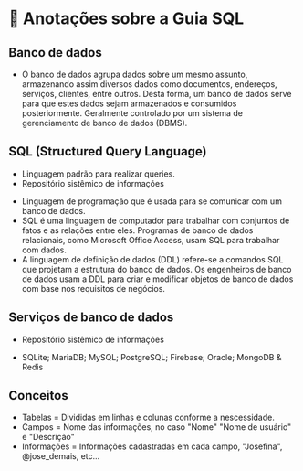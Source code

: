 # 🍄 Anotações sobre a Guia SQL

## Banco de dados
- O banco de dados agrupa dados sobre um mesmo assunto, armazenando assim diversos dados como documentos, endereços, serviços, clientes, entre outros. Desta forma, um banco de dados serve para que estes dados sejam armazenados e consumidos posteriormente. Geralmente controlado por um sistema de gerenciamento de banco de dados (DBMS).

## SQL (Structured Query Language)
* Linguagem padrão para realizar queries.
* Repositório sistêmico de informações
- Linguagem de programação que é usada para se comunicar com um banco de dados.
- SQL é uma linguagem de computador para trabalhar com conjuntos de fatos e as relações entre eles. Programas de banco de dados relacionais, como Microsoft Office Access, usam SQL para trabalhar com dados. 
- A linguagem de definição de dados (DDL) refere-se a comandos SQL que projetam a estrutura do banco de dados. Os engenheiros de banco de dados usam a DDL para criar e modificar objetos de banco de dados com base nos requisitos de negócios.

## Serviços de banco de dados
* Repositório sistêmico de informações
- SQLite; MariaDB; MySQL; PostgreSQL; Firebase; Oracle; MongoDB & Redis

##  Conceitos
- Tabelas = Divididas em linhas e colunas conforme a nescessidade.
- Campos = Nome das informações, no caso "Nome" "Nome de usuário" e "Descrição"
- Informações = Informações cadastradas em cada campo, "Josefina", @jose_demais, etc...